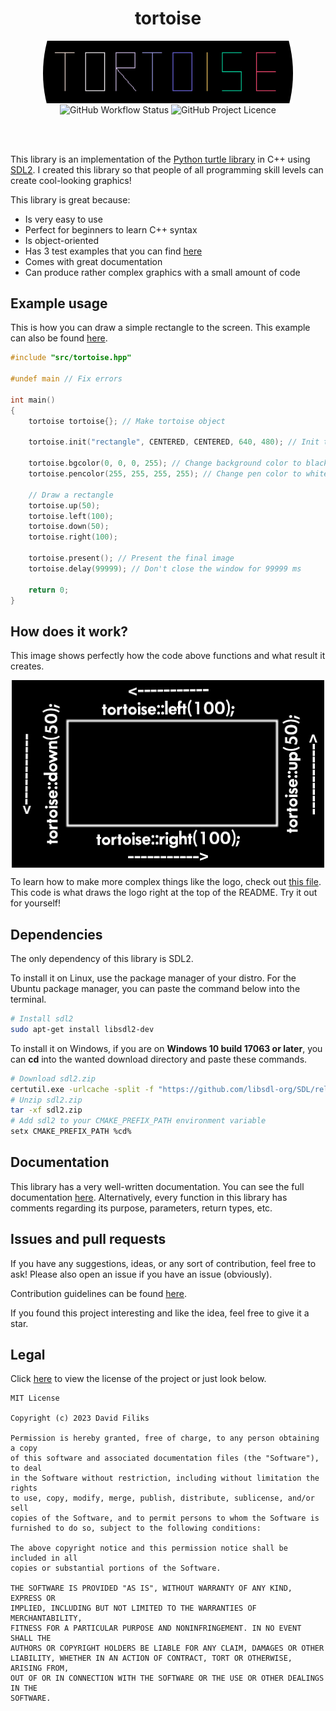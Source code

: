 <h1 align="center">tortoise</h1>
<p align="center">
<img src="assets/croppedcircle.png" align="center" title="logo">
<br>
<img alt="GitHub Workflow Status" align="center" src="https://img.shields.io/github/actions/workflow/status/dafiliks/tortoise/cmake-multi-platform.yml">
<img alt="GitHub Project Licence" align="center" src="https://img.shields.io/github/license/dafiliks/tortoise">
</p>
<br> <br>

This library is an implementation of the [Python turtle library](https://docs.python.org/3/library/turtle.html) in C++ using [SDL2](https://github.com/libsdl-org/SDL/tree/SDL2). I created this library so that people of all programming skill levels can create cool-looking graphics!

This library is great because:
- Is very easy to use
- Perfect for beginners to learn C++ syntax
- Is object-oriented
- Has 3 test examples that you can find [here](examples)
- Comes with great documentation
- Can produce rather complex graphics with a small amount of code

## Example usage
This is how you can draw a simple rectangle to the screen. This example can also be found [here](examples/rectangle).

```cpp
#include "src/tortoise.hpp"

#undef main // Fix errors

int main()
{
	tortoise tortoise{}; // Make tortoise object

	tortoise.init("rectangle", CENTERED, CENTERED, 640, 480); // Init the window

	tortoise.bgcolor(0, 0, 0, 255); // Change background color to black
	tortoise.pencolor(255, 255, 255, 255); // Change pen color to white

	// Draw a rectangle
	tortoise.up(50);
	tortoise.left(100);
	tortoise.down(50);
	tortoise.right(100);

	tortoise.present(); // Present the final image
	tortoise.delay(99999); // Don't close the window for 99999 ms

	return 0;
}
```
## How does it work?
This image shows perfectly how the code above functions and what result it creates.
<p align="center">
<img src="assets/example.jpg" align="center" title="logo">
</p>

To learn how to make more complex things like the logo, check out [this file](tests/tests.cpp). This code is what draws the logo right at the top of the README. Try it out for yourself!

## Dependencies
The only dependency of this library is SDL2.

To install it on Linux, use the package manager of your distro. For the Ubuntu package manager, you can paste the command below into the terminal.
```bash
# Install sdl2
sudo apt-get install libsdl2-dev
```

To install it on Windows, if you are on **Windows 10 build 17063 or later**, you can **cd** into the wanted download directory and paste these commands.
```bash
# Download sdl2.zip
certutil.exe -urlcache -split -f "https://github.com/libsdl-org/SDL/releases/download/release-2.28.5/SDL2-devel-2.28.5-VC.zip" sdl2.zip
# Unzip sdl2.zip
tar -xf sdl2.zip
# Add sdl2 to your CMAKE_PREFIX_PATH environment variable
setx CMAKE_PREFIX_PATH %cd%
```

## Documentation 
This library has a very well-written documentation. You can see the full documentation [here](docs/DOCUMENTATION.md). Alternatively, every function in this library has comments regarding its purpose, parameters, return types, etc.

## Issues and pull requests 
If you have any suggestions, ideas, or any sort of contribution, feel free to ask!
Please also open an issue if you have an issue (obviously).

Contribution guidelines can be found [here](CONTRIBUTING.md).

If you found this project interesting and like the idea, feel free to give it a star.

## Legal
Click [here](LICENSE) to view the license of the project or just look below.

```
MIT License

Copyright (c) 2023 David Filiks

Permission is hereby granted, free of charge, to any person obtaining a copy
of this software and associated documentation files (the "Software"), to deal
in the Software without restriction, including without limitation the rights
to use, copy, modify, merge, publish, distribute, sublicense, and/or sell
copies of the Software, and to permit persons to whom the Software is
furnished to do so, subject to the following conditions:

The above copyright notice and this permission notice shall be included in all
copies or substantial portions of the Software.

THE SOFTWARE IS PROVIDED "AS IS", WITHOUT WARRANTY OF ANY KIND, EXPRESS OR
IMPLIED, INCLUDING BUT NOT LIMITED TO THE WARRANTIES OF MERCHANTABILITY,
FITNESS FOR A PARTICULAR PURPOSE AND NONINFRINGEMENT. IN NO EVENT SHALL THE
AUTHORS OR COPYRIGHT HOLDERS BE LIABLE FOR ANY CLAIM, DAMAGES OR OTHER
LIABILITY, WHETHER IN AN ACTION OF CONTRACT, TORT OR OTHERWISE, ARISING FROM,
OUT OF OR IN CONNECTION WITH THE SOFTWARE OR THE USE OR OTHER DEALINGS IN THE
SOFTWARE.
```
